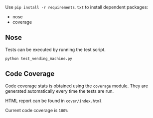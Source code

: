 Use `pip install -r requirements.txt` to install dependent packages:
* nose
* coverage

Nose
-----
Tests can be executed by running the test script.
```
python test_vending_machine.py 
```


Code Coverage
-------------
Code coverage stats is obtained using the `coverage` module. 
They are generated automatically every time the tests are run.

HTML report can be found in `cover/index.html`

Current code coverage is `100%`